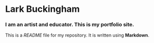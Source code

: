 # Lark Buckingham

### I am an artist and educator. This is my portfolio site. 

This is a *README* file for my repository. It is written using **Markdown**. 
